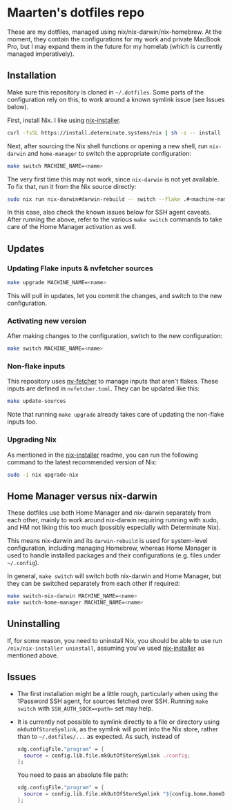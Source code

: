 # Maarten's dotfiles repo

These are my dotfiles, managed using nix/nix-darwin/nix-homebrew. At the moment,
they contain the configurations for my work and private MacBook Pro, but I may
expand them in the future for my homelab (which is currently managed
imperatively).

## Installation

Make sure this repository is cloned in `~/.dotfiles`. Some parts of the
configuration rely on this, to work around a known symlink issue (see Issues
below).

First, install Nix. I like using [nix-installer].

```sh
curl -fsSL https://install.determinate.systems/nix | sh -s -- install --determinate
```

Next, after sourcing the Nix shell functions or opening a new shell, run
`nix-darwin` and `home-manager` to switch the appropriate configuration:

```sh
make switch MACHINE_NAME=<name>
```

The very first time this may not work, since `nix-darwin` is not yet available.
To fix that, run it from the Nix source directly:

```sh
sudo nix run nix-darwin#darwin-rebuild -- switch --flake .#<machine-name>
```

In this case, also check the known issues below for SSH agent caveats. After
running the above, refer to the various `make switch` commands to take care
of the Home Manager activation as well.

## Updates

### Updating Flake inputs & nvfetcher sources

```sh
make upgrade MACHINE_NAME=<name>
```

This will pull in updates, let you commit the changes, and switch to the new
configuration.

### Activating new version

After making changes to the configuration, switch to the new configuration:

```sh
make switch MACHINE_NAME=<name>
```

### Non-flake inputs

This repository uses [nv-fetcher] to manage inputs that aren't flakes. These
inputs are defined in `nvfetcher.toml`. They can be updated like this:

```sh
make update-sources
```

Note that running `make upgrade` already takes care of updating the non-flake
inputs too.

### Upgrading Nix

As mentioned in the [nix-installer] readme, you can run the following command to
the latest recommended version of Nix:

```sh
sudo -i nix upgrade-nix
```

## Home Manager versus nix-darwin

These dotfiles use both Home Manager and nix-darwin separately from each other,
mainly to work around nix-darwin requiring running with sudo, and HM not liking
this too much (possibly especially with Determinate Nix).

This means nix-darwin and its `darwin-rebuild` is used for system-level
configuration, including managing Homebrew, whereas Home Manager is used
to handle installed packages and their configurations (e.g. files under `~/.config`).

In general, `make switch` will switch both nix-darwin and Home Manager, but
they can be switched separately from each other if required:

```sh
make switch-nix-darwin MACHINE_NAME=<name>
make switch-home-manager MACHINE_NAME=<name>
```

## Uninstalling

If, for some reason, you need to uninstall Nix, you should be able to use run
`/nix/nix-installer uninstall`, assuming you've used [nix-installer] as
mentioned above.

## Issues

- The first installation might be a little rough, particularly when using the
  1Password SSH agent, for sources fetched over SSH. Running `make switch` with
  `SSH_AUTH_SOCK=<path>` set may help.

- It is currently not possible to symlink directly to a file or directory using
  `mkOutOfStoreSymlink`, as the symlink will point into the Nix store, rather
  than to `~/.dotfiles/...` as expected. As such, instead of

  ```nix
  xdg.configFile."program" = {
    source = config.lib.file.mkOutOfStoreSymlink ./config;
  };
  ```

  You need to pass an absolute file path:

  ```nix
  xdg.configFile."program" = {
    source = config.lib.file.mkOutOfStoreSymlink "${config.home.homeDirectory}/.dotfiles/modules/program/config";
  };
  ```

[nix-installer]: https://github.com/DeterminateSystems/nix-installer?tab=readme-ov-file
[nv-fetcher]: https://github.com/berberman/nvfetcher
